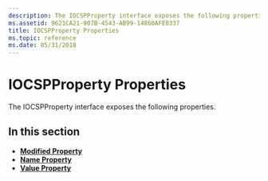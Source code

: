 ```yaml
---
description: The IOCSPProperty interface exposes the following properties.
ms.assetid: 9621CA21-907B-4543-AB99-14860AFE8337
title: IOCSPProperty Properties
ms.topic: reference
ms.date: 05/31/2018
---
```


# IOCSPProperty Properties

The IOCSPProperty interface exposes the following properties.

## In this section

-   [**Modified Property**](/windows/desktop/api/Certadm/nf-certadm-iocspproperty-get_modified)
-   [**Name Property**](/windows/desktop/api/Certadm/nf-certadm-iocspproperty-get_name)
-   [**Value Property**](/windows/desktop/api/Certadm/nf-certadm-iocspproperty-get_value)

 

 




